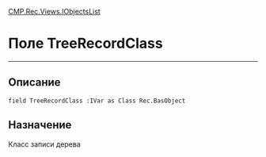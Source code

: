 ﻿---
Link: CMP.Rec.Views.IObjectsList.@TreeRecordClass
---

<!---  Навигация
[Имя проекта](#) :
-->
[CMP.Rec.Views.IObjectsList](Default)

# Поле TreeRecordClass
---

## Описание

    field TreeRecordClass :IVar as Class Rec.BasObject

<!--
## Аргументы{#Args}

### Аргумент1

Описание аргумента 1
-->

## Назначение

Класс записи дерева

<!--
## Пример

    TreeRecordClass...
-->

